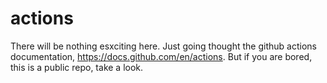 # actions
There will be nothing esxciting here. Just going thought the github actions documentation, https://docs.github.com/en/actions. But if you are bored, this is a public repo, take a look.
